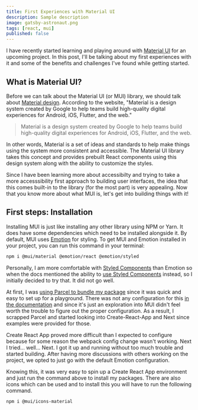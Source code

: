 ```yaml
---
title: First Experiences with Material UI
description: Sample description
image: gatsby-astronaut.png
tags: [react, mui]
published: false
---
```


I have recently started learning and playing around with [Material UI](https://mui.com/) for an upcoming project. In this post, I'll be talking about my first experiences with it and some of the benefits and challenges I've found while getting started.

<Gif
	src="https://media.giphy.com/media/1zgOBEmZk2M8vSJxqD/giphy.mp4"
/>

## What is Material UI?
Before we can talk about the Material UI (or MUI) library, we should talk about [Material design](https://material.io/design/introduction). According to the website, "Material is a design system created by Google to help teams build high-quality digital experiences for Android, iOS, Flutter, and the web."

> Material is a design system created by Google to help teams build high-quality digital experiences for Android, iOS, Flutter, and the web.

In other words, Material is a set of ideas and standards to help make things using the system more consistent and accessible. The Material UI library takes this concept and provides prebuilt React components using this design system along with the ability to customize the styles.

Since I have been learning more about accessibilty and trying to take a more accesssibility first approach to building user interfaces, the idea that this comes built-in to the library (for the most part) is very appealing. Now that you know more about what MUI is, let's get into building things with it!

## First steps: Installation
Installing MUI is just like installing any other library using NPM or Yarn. It does have some dependencies which need to be installed alongside it. By default, MUI uses [Emotion](https://emotion.sh/docs/introduction) for styling. To get MUI and Emotion installed in your project, you can run this command in your terminal:

```bash
npm i @mui/material @emotion/react @emotion/styled
```

Personally, I am more comfortable with [Styled Components](https://styled-components.com/) than Emotion so when the docs mentioned the ability to [use Styled Components](/blog/how-to-use-styles-in-a-react-js-application/) instead, so I initially decided to try that. It did not go well.

At first, I was [using Parcel to bundle my package](/blog/parcel-js-who-says-bundling-needs-to-be-difficult/) since it was quick and easy to set up for a playground. There was not any configuration for this [in the documentation](https://mui.com/guides/styled-engine/) and since it's just an exploration into MUI didn't feel worth the trouble to figure out the proper configuration. As a result, I scrapped Parcel and started looking into Create-React-App and Next since examples were provided for those.

Create React App proved more difficult than I expected to configure because for some reason the webpack config change wasn't working. Next I tried... well... Next. I got it up and running without too much trouble and started building. After having more discussions with others working on the project, we opted to just go with the default Emotion configuration.

Knowing this, it was very easy to spin up a Create React App environment and just run the command above to install my packages. There are also icons which can be used and to install this you will have to run the following command.

```bash
npm i @mui/icons-material
```
